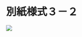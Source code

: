 # 別紙様式３－２

![](https://www.nta.go.jp/tmp/3af11663-dc22-4693-a98e-13bdf7f0b439/images/d3688a519d6cd5e40af5aa7fe5703c39e902ad62a7805481853cc2dbfcee0a49.jpg)